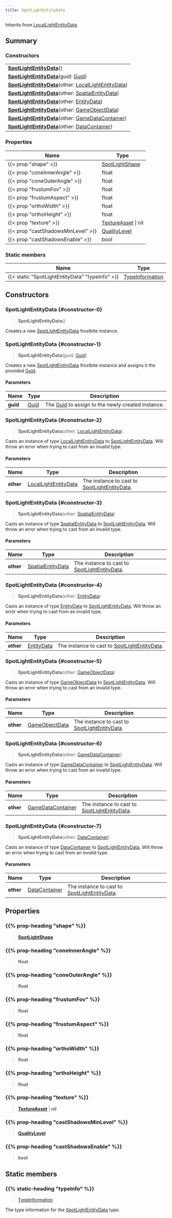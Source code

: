 ```yaml
---
title: SpotLightEntityData
---
```


Inherits from 
[LocalLightEntityData](/vext/ref/fb/locallightentitydata)

## Summary
### Constructors
| |
| ----------- |
| **[SpotLightEntityData](#constructor-0)**() |
| **[SpotLightEntityData](#constructor-1)**(guid: [Guid](/vext/ref/shared/class/guid)) |
| **[SpotLightEntityData](#constructor-2)**(other: [LocalLightEntityData](/vext/ref/fb/locallightentitydata)) |
| **[SpotLightEntityData](#constructor-3)**(other: [SpatialEntityData](/vext/ref/fb/spatialentitydata)) |
| **[SpotLightEntityData](#constructor-4)**(other: [EntityData](/vext/ref/fb/entitydata)) |
| **[SpotLightEntityData](#constructor-5)**(other: [GameObjectData](/vext/ref/fb/gameobjectdata)) |
| **[SpotLightEntityData](#constructor-6)**(other: [GameDataContainer](/vext/ref/fb/gamedatacontainer)) |
| **[SpotLightEntityData](#constructor-7)**(other: [DataContainer](/vext/ref/shared/class/datacontainer)) |

### Properties
| Name | Type |
| ---- | ---- |
| {{< prop "shape" >}} | [SpotLightShape](/vext/ref/fb/spotlightshape) |
| {{< prop "coneInnerAngle" >}} | float |
| {{< prop "coneOuterAngle" >}} | float |
| {{< prop "frustumFov" >}} | float |
| {{< prop "frustumAspect" >}} | float |
| {{< prop "orthoWidth" >}} | float |
| {{< prop "orthoHeight" >}} | float |
| {{< prop "texture" >}} | [TextureAsset](/vext/ref/fb/textureasset) \| nil |
| {{< prop "castShadowsMinLevel" >}} | [QualityLevel](/vext/ref/fb/qualitylevel) |
| {{< prop "castShadowsEnable" >}} | bool |

### Static members
| Name | Type |
| ---- | ---- |
| {{< static "SpotLightEntityData" "typeInfo" >}} | [TypeInformation](/vext/ref/shared/class/typeinformation) |

## Constructors
### SpotLightEntityData {#constructor-0}
> **SpotLightEntityData**()

Creates a new [SpotLightEntityData](/vext/ref/fb/spotlightentitydata) frostbite instance.

### SpotLightEntityData {#constructor-1}
> **SpotLightEntityData**(guid: [Guid](/vext/ref/shared/class/guid))

Creates a new [SpotLightEntityData](/vext/ref/fb/spotlightentitydata) frostbite instance and assigns it the provided [Guid](/vext/ref/shared/class/guid).

#### Parameters
| Name | Type | Description |
| ---- | ---- | ----------- |
| **guid** | [Guid](/vext/ref/shared/class/guid) | The [Guid](/vext/ref/shared/class/guid) to assign to the newly created instance. |

### SpotLightEntityData {#constructor-2}
> **SpotLightEntityData**(other: [LocalLightEntityData](/vext/ref/fb/locallightentitydata))

Casts an instance of type [LocalLightEntityData](/vext/ref/fb/locallightentitydata) to [SpotLightEntityData](/vext/ref/fb/spotlightentitydata). Will throw an error when trying to cast from an invalid type.

#### Parameters
| Name | Type | Description |
| ---- | ---- | ----------- |
| **other** | [LocalLightEntityData](/vext/ref/fb/locallightentitydata) | The instance to cast to [SpotLightEntityData](/vext/ref/fb/spotlightentitydata). |

### SpotLightEntityData {#constructor-3}
> **SpotLightEntityData**(other: [SpatialEntityData](/vext/ref/fb/spatialentitydata))

Casts an instance of type [SpatialEntityData](/vext/ref/fb/spatialentitydata) to [SpotLightEntityData](/vext/ref/fb/spotlightentitydata). Will throw an error when trying to cast from an invalid type.

#### Parameters
| Name | Type | Description |
| ---- | ---- | ----------- |
| **other** | [SpatialEntityData](/vext/ref/fb/spatialentitydata) | The instance to cast to [SpotLightEntityData](/vext/ref/fb/spotlightentitydata). |

### SpotLightEntityData {#constructor-4}
> **SpotLightEntityData**(other: [EntityData](/vext/ref/fb/entitydata))

Casts an instance of type [EntityData](/vext/ref/fb/entitydata) to [SpotLightEntityData](/vext/ref/fb/spotlightentitydata). Will throw an error when trying to cast from an invalid type.

#### Parameters
| Name | Type | Description |
| ---- | ---- | ----------- |
| **other** | [EntityData](/vext/ref/fb/entitydata) | The instance to cast to [SpotLightEntityData](/vext/ref/fb/spotlightentitydata). |

### SpotLightEntityData {#constructor-5}
> **SpotLightEntityData**(other: [GameObjectData](/vext/ref/fb/gameobjectdata))

Casts an instance of type [GameObjectData](/vext/ref/fb/gameobjectdata) to [SpotLightEntityData](/vext/ref/fb/spotlightentitydata). Will throw an error when trying to cast from an invalid type.

#### Parameters
| Name | Type | Description |
| ---- | ---- | ----------- |
| **other** | [GameObjectData](/vext/ref/fb/gameobjectdata) | The instance to cast to [SpotLightEntityData](/vext/ref/fb/spotlightentitydata). |

### SpotLightEntityData {#constructor-6}
> **SpotLightEntityData**(other: [GameDataContainer](/vext/ref/fb/gamedatacontainer))

Casts an instance of type [GameDataContainer](/vext/ref/fb/gamedatacontainer) to [SpotLightEntityData](/vext/ref/fb/spotlightentitydata). Will throw an error when trying to cast from an invalid type.

#### Parameters
| Name | Type | Description |
| ---- | ---- | ----------- |
| **other** | [GameDataContainer](/vext/ref/fb/gamedatacontainer) | The instance to cast to [SpotLightEntityData](/vext/ref/fb/spotlightentitydata). |

### SpotLightEntityData {#constructor-7}
> **SpotLightEntityData**(other: [DataContainer](/vext/ref/shared/class/datacontainer))

Casts an instance of type [DataContainer](/vext/ref/shared/class/datacontainer) to [SpotLightEntityData](/vext/ref/fb/spotlightentitydata). Will throw an error when trying to cast from an invalid type.

#### Parameters
| Name | Type | Description |
| ---- | ---- | ----------- |
| **other** | [DataContainer](/vext/ref/shared/class/datacontainer) | The instance to cast to [SpotLightEntityData](/vext/ref/fb/spotlightentitydata). |

## Properties
### {{% prop-heading "shape" %}}
> **[SpotLightShape](/vext/ref/fb/spotlightshape)**

### {{% prop-heading "coneInnerAngle" %}}
> **float**

### {{% prop-heading "coneOuterAngle" %}}
> **float**

### {{% prop-heading "frustumFov" %}}
> **float**

### {{% prop-heading "frustumAspect" %}}
> **float**

### {{% prop-heading "orthoWidth" %}}
> **float**

### {{% prop-heading "orthoHeight" %}}
> **float**

### {{% prop-heading "texture" %}}
> **[TextureAsset](/vext/ref/fb/textureasset)** | **nil**

### {{% prop-heading "castShadowsMinLevel" %}}
> **[QualityLevel](/vext/ref/fb/qualitylevel)**

### {{% prop-heading "castShadowsEnable" %}}
> **bool**

## Static members
### {{% static-heading "typeInfo" %}}
> [TypeInformation](/vext/ref/shared/class/typeinformation)

The type information for the [SpotLightEntityData](/vext/ref/fb/spotlightentitydata) type.


